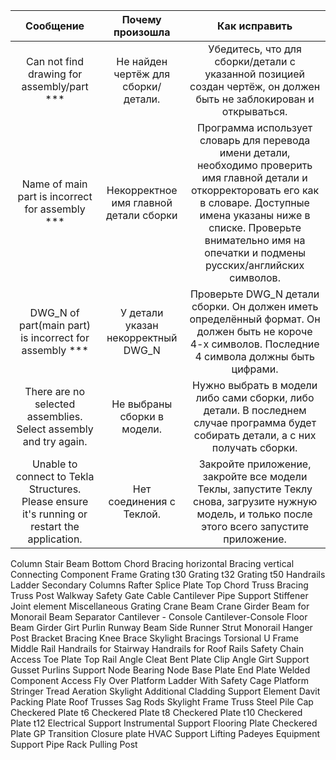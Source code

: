| Сообщение | Почему произошла | Как исправить |
| :---: | :---: | :---: |
| Can not find drawing for assembly/part *** | Не найден чертёж для сборки/детали. | Убедитесь, что для сборки/детали с указанной позицией создан чертёж, он должен быть не заблокирован и открываться. |
| Name of main part is incorrect for assembly *** | Некорректное имя главной детали сборки | Программа использует словарь для перевода имени детали, необходимо проверить имя главной детали и откорректоровать его как в словаре. Доступные имена указаны ниже в списке. Проверьте внимательно имя на опечатки и подмены русских/английских символов. |
| DWG_N of part(main part) is incorrect for assembly *** | У детали указан некорректный DWG_N | Проверьте DWG_N детали сборки. Он должен иметь определённый формат. Он должен быть не короче 4-х символов. Последние 4 символа должны быть цифрами. |
| There are no selected assemblies. Select assembly and try again. | Не выбраны сборки в модели. | Нужно выбрать в модели либо сами сборки, либо детали. В последнем случае программа будет собирать детали, а с них получать сборки. |
| Unable to connect to Tekla Structures. Please ensure it's running or restart the application. | Нет соединения с Теклой. | Закройте приложение, закройте все модели Теклы, запустите Теклу снова, загрузите нужную модель, и только после этого всего запустите приложение. |

Column
Stair
Beam
Bottom Chord
Bracing horizontal
Bracing vertical
Connecting Component
Frame
Grating t30
Grating t32
Grating t50
Handrails
Ladder
Secondary Columns
Rafter
Splice Plate
Top Chord
Truss Bracing
Truss Post
Walkway
Safety Gate
Cable Cantilever
Pipe Support
Stiffener
Joint element
Miscellaneous
Grating
Crane Beam Crane Girder
Beam for Monorail
Beam Separator
Cantilever - Console
Cantilever-Console
Floor Beam
Girder
Girt
Purlin
Runway Beam
Side Runner
Strut
Monorail
Hanger
Post
Bracket
Bracing
Knee Brace
Skylight Bracings
Torsional
U Frame
Middle Rail
Handrails for Stairway
Handrails for Roof
Rails
Safety Chain Access
Toe Plate
Top Rail
Angle Cleat
Bent Plate
Clip Angle
Girt Support
Gusset
Purlins Support
Node
Bearing Node
Base Plate
End Plate
Welded Component
Access
Fly Over Platform
Ladder With Safety Cage
Platform
Stringer
Tread
Aeration Skylight
Additional Cladding Support Element
Davit
Packing Plate
Roof Trusses
Sag Rods
Skylight Frame
Truss
Steel Pile Cap
Checkered Plate t6
Checkered Plate t8
Checkered Plate t10
Checkered Plate t12
Electrical Support
Instrumental Support
Flooring Plate
Checkered Plate
GP Transition
Closure plate
HVAC Support
Lifting Padeyes
Equipment Support
Pipe Rack
Pulling Post
